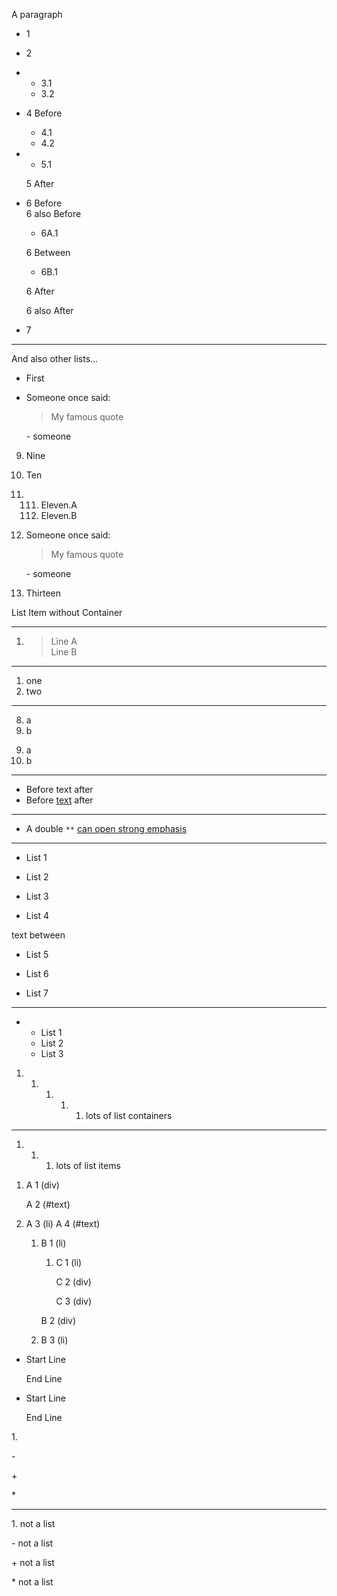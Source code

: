 A paragraph

- 1
- 2
- - 3.1
  - 3.2
- 4 Before
  
  - 4.1
  - 4.2
- - 5.1
  
  5 After
- 6 Before  
  6 also Before
  
  - 6A.1
  
  6 Between
  
  - 6B.1
  
  6 After
  
  6 also After
- 7

* * *

And also other lists...

- First
- Someone once said:
  
  > My famous quote
  
  \- someone

<!--THE END-->

09. Nine
10. Ten
11. 111. Eleven.A
    112. Eleven.B
12. Someone once said:
    
    > My famous quote
    
    \- someone
13. Thirteen

List Item without Container

* * *

<!-- list with blockquote that contains break -->

1. > Line A  
   > Line B

* * *

<!-- parsing the number fails -->

1. one
2. two

* * *

<!-- the max is one character: "9" -->

8. a
9. b

<!--THE END-->

<!-- the max is two characters: "10" -->

09. a
10. b

* * *

- Before text after
- Before [text](/page) after

* * *

- A double `**` [can open strong emphasis](/page)

* * *

- List 1

<!--THE END-->

- List 2

<!--THE END-->

<!--THE END-->

- List 3

<!--THE END-->

- List 4

text between

- List 5

<!--THE END-->

- List 6

<!--THE END-->

- List 7

* * *

- - List 1
  
  <!--THE END-->
  
  - List 2
  
  <!--THE END-->
  
  - List 3

<!--THE END-->

<!-- nesting -->

1. 1. 1. 1. 1. lots of list containers

* * *

1. 1. 1. lots of list items

<!--THE END-->

<!-- with other elements inside the list -->

1. A 1 (div)
   
   A 2 (#text)
2. A 3 (li) A 4 (#text)
   
   1. B 1 (li)
      
      1. C 1 (li)
         
         C 2 (div)
         
         C 3 (div)
      
      B 2 (div)
   2. B 3 (li)

<!--THE END-->

<!-- with breaks -->

- Start Line
  
  End Line
- Start Line
  
  End Line

<!--------------------------------------
            Special Characters
--------------------------------------->

1\.

\-

\+

\*

* * *

1\. not a list

\- not a list

\+ not a list

\* not a list
